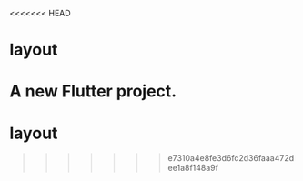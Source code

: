 <<<<<<< HEAD
# layout

A new Flutter project.
=======
# layout
>>>>>>> e7310a4e8fe3d6fc2d36faaa472dee1a8f148a9f
